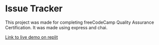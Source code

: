 # Issue Tracker

This project was made for completing freeCodeCamp Quality Assurance Certification. It was made using express and chai.

[Link to live demo on replit](https://boilerplate-project-issuetracker.matiastk.repl.co)
